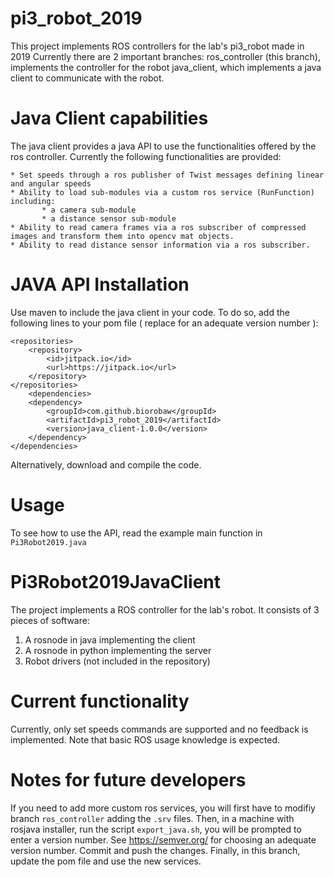 # pi3_robot_2019

This project implements ROS controllers for the lab's pi3_robot made in 2019
Currently there are 2 important branches:
    ros_controller (this branch), implements the controller for the robot
    java_client, which implements a java client to communicate with the robot.
    
# Java Client capabilities

The java client provides a java API to use the functionalities offered by the ros controller. 
Currently the following functionalities are provided:

    * Set speeds through a ros publisher of Twist messages defining linear and angular speeds
    * Ability to load sub-modules via a custom ros service (RunFunction) including:
           * a camera sub-module
           * a distance sensor sub-module
    * Ability to read camera frames via a ros subscriber of compressed images and transform them into opencv mat objects.
    * Ability to read distance sensor information via a ros subscriber.

# JAVA API Installation

Use maven to include the java client in your code. 
    To do so, add the following lines to your pom file ( replace for an adequate version number ):
```
<repositories>
    <repository>
        <id>jitpack.io</id>
        <url>https://jitpack.io</url>
    </repository>
</repositories>
    <dependencies>
  	<dependency>
        <groupId>com.github.biorobaw</groupId>
        <artifactId>pi3_robot_2019</artifactId>
        <version>java_client-1.0.0</version> 
    </dependency>
</dependencies>
```
Alternatively, download and compile the code.

# Usage

To see how to use the API, read the example main function in `Pi3Robot2019.java`


# Pi3Robot2019JavaClient

The project implements a ROS controller for the lab's robot.
It consists of 3 pieces of software:
  1. A rosnode in java implementing the client
  2. A rosnode in python implementing the server
  3. Robot drivers (not included in the repository)

# Current functionality
 
 Currently, only set speeds commands are supported and no feedback is implemented. 
 Note that basic ROS usage knowledge is expected.
 
# Notes for future developers

  If you need to add more custom ros services, you will first have to modifiy branch `ros_controller` adding the `.srv` files.
  Then, in a machine with rosjava installer, run the script `export_java.sh`, you will be prompted to enter a version number.
  See https://semver.org/ for choosing an adequate version number. Commit and push the changes.
  Finally, in this branch, update the pom file and use the new services.
  


  
  
